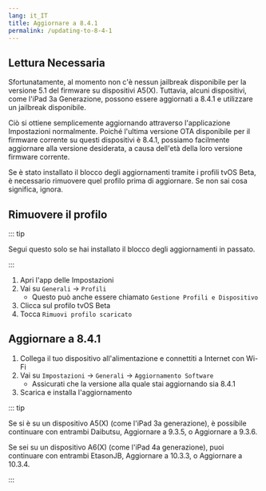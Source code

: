 ```yaml
---
lang: it_IT
title: Aggiornare a 8.4.1
permalink: /updating-to-8-4-1
---
```


## Lettura Necessaria

Sfortunatamente, al momento non c'è nessun jailbreak disponibile per la versione 5.1 del firmware su dispositivi A5(X). Tuttavia, alcuni dispositivi, come l'iPad 3a Generazione, possono essere aggiornati a 8.4.1 e utilizzare un jailbreak disponibile.

Ciò si ottiene semplicemente aggiornando attraverso l'applicazione Impostazioni normalmente. Poiché l'ultima versione OTA disponibile per il firmware corrente su questi dispositivi è 8.4.1, possiamo facilmente aggiornare alla versione desiderata, a causa dell'età della loro versione firmware corrente.

Se è stato installato il blocco degli aggiornamenti tramite i profili tvOS Beta, è necessario rimuovere quel profilo prima di aggiornare. Se non sai cosa significa, ignora.

## Rimuovere il profilo

::: tip

Segui questo solo se hai installato il blocco degli aggiornamenti in passato.

:::

1. Apri l'app delle Impostazioni
1. Vai su `Generali` -> `Profili`
    - Questo può anche essere chiamato `Gestione Profili e Dispositivo`
1. Clicca sul profilo tvOS Beta
1. Tocca `Rimuovi profilo scaricato`

## Aggiornare a 8.4.1

1. Collega il tuo dispositivo all'alimentazione e connettiti a Internet con Wi-Fi
1. Vai su `Impostazioni` -> `Generali` -> `Aggiornamento Software`
    - Assicurati che la versione alla quale stai aggiornando sia 8.4.1
1. Scarica e installa l'aggiornamento

::: tip

Se si è su un dispositivo A5(X) (come l'iPad 3a generazione), è possibile continuare con entrambi <router-link to="/installing-daibutsu">Daibutsu</router-link>, <router-link to="/updating-to-9-3-5">Aggiornare a 9.3.5</router-link>, o <router-link to="/updating-to-9-3-6">Aggiornare a 9.3.6</router-link>.

Se sei su un dispositivo A6(X) (come l'iPad 4a generazione), puoi continuare con entrambi <router-link to="/installing-etasonJB">EtasonJB</router-link>, <router-link to="/updating-to-10-3-3">Aggiornare a 10.3.3</router-link>, o <router-link to="/updating-to-10-3-4">Aggiornare a 10.3.4</router-link>.

:::